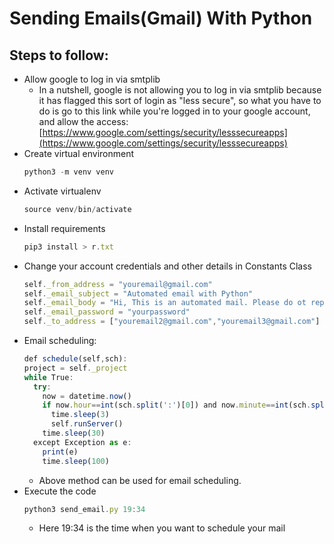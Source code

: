 # Sending Emails(Gmail) With Python

## **Steps to follow:**
  * Allow google to log in via smtplib
    * In a nutshell, google is not allowing you to log in via smtplib because it has flagged this sort of login as "less secure", so what you have to do is go to         this link while you're logged in to your google account, and allow the access:
      [https://www.google.com/settings/security/lesssecureapps](https://www.google.com/settings/security/lesssecureapps)
  * Create virtual environment
      ```javascript
    python3 -m venv venv
    ```
  * Activate virtualenv
    ```javascript
    source venv/bin/activate
    ```
  * Install requirements
    ```javascript
    pip3 install > r.txt
    ```
  * Change your account credentials and other details in Constants Class
    ```javascript
    self._from_address = "youremail@gmail.com"
    self._email_subject = "Automated email with Python"
    self._email_body = "Hi, This is an automated mail. Please do ot reply."
    self._email_password = "yourpassword"
    self._to_address = ["youremail2@gmail.com","youremail3@gmail.com"]
    ```
  * Email scheduling:
    ```javascript
    def schedule(self,sch):
    project = self._project
    while True:
      try:
        now = datetime.now()
        if now.hour==int(sch.split(':')[0]) and now.minute==int(sch.split(':')[1]):
          time.sleep(3)
          self.runServer()
        time.sleep(30)
      except Exception as e:
        print(e)
        time.sleep(100)
    ```
    * Above method can be used for email scheduling.
  * Execute the code
    ```javascript
    python3 send_email.py 19:34
    ```
    * Here 19:34 is the time when you want to schedule your mail
    
